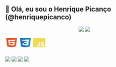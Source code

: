 ## 👋 Olá, eu sou o Henrique Picanço (@henriquepicanco)

<div align="center">
  <img height="180em" src="https://github-readme-stats.vercel.app/api?username=henriquepicanco&show_icons=true&theme=aura&include_all_commits=true&count_private=true"/>
  <img height="180em" src="https://github-readme-stats.vercel.app/api/top-langs/?username=henriquepicanco&layout=compact&langs_count=7&theme=aura"/>
</div>

<div style="display: inline_block">
  <br>
  <img align="center" alt="HTML5" height="30" width="40" src="https://raw.githubusercontent.com/devicons/devicon/master/icons/html5/html5-original.svg">
  <img align="center" alt="CSS3" height="30" width="40" src="https://raw.githubusercontent.com/devicons/devicon/master/icons/css3/css3-original.svg">
  <img align="center" alt="JavaScript" height="30" width="40" src="https://raw.githubusercontent.com/devicons/devicon/master/icons/javascript/javascript-plain.svg">
</div>

  ##

<div>
  <a href="https://twitter.com/henriquepicanco" target="_blank" rel="author"><img src="https://img.shields.io/badge/-Twitter-%231DA1F2?style=for-the-badge&logo=instagram&logoColor=white" target="_blank"></a>
  <a href="https://www.instagram.com/henriquepicanco97" target="_blank" rel="author"><img src="https://img.shields.io/badge/-Instagram-%23E1306C?style=for-the-badge&logo=instagram&logoColor=white" target="_blank"></a>
  <a href="https://www.linkedin.com/in/henriquepicanco/" target="_blank" rel="author"><img src="https://img.shields.io/badge/-LinkedIn-%230077B5?style=for-the-badge&logo=linkedin&logoColor=white" target="_blank"></a>
  <a href = "mailto:contato@henriquepicanco.com"><img src="https://img.shields.io/badge/Gmail-D14836?style=for-the-badge&logo=gmail&logoColor=white" target="_blank"></a>
</div>
